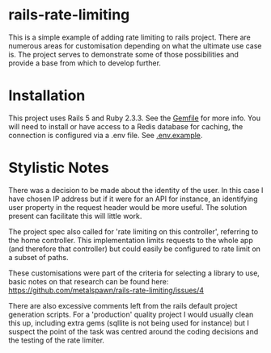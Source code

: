 # rails-rate-limiting
This is a simple example of adding rate limiting to rails project. There are numerous areas for customisation depending on what the ultimate use case is. The project serves to demonstrate some of those possibilities and provide a base from which to develop further.

# Installation
This project uses Rails 5 and Ruby 2.3.3. See the [Gemfile](https://github.com/metalspawn/rails-rate-limiting/blob/master/Gemfile) for more info.
You will need to install or have access to a Redis database for caching, the connection is configured via a .env file. See [.env.example](https://github.com/metalspawn/rails-rate-limiting/blob/master/.env.example).

# Stylistic Notes
There was a decision to be made about the identity of the user. In this case I have chosen IP address but if it were for an API for instance, an identifying user property in the request header would be more useful. The solution present can facilitate this will little work.

The project spec also called for 'rate limiting on this controller', referring to the home controller. This implementation limits requests to the whole app (and therefore that controller) but could easily be configured to rate limit on a subset of paths.

These customisations were part of the criteria for selecting a library to use, basic notes on that research can be found here: https://github.com/metalspawn/rails-rate-limiting/issues/4

There are also excessive comments left from the rails default project generation scripts. For a 'production' quality project I would usually clean this up, including extra gems (sqllite is not being used for instance) but I suspect the point of the task was centred around the coding decisions and the testing of the rate limiter.
